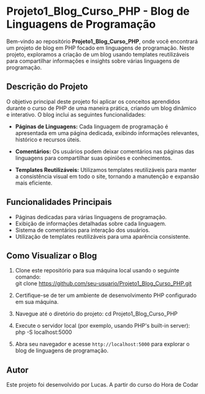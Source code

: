# Projeto1_Blog_Curso_PHP - Blog de Linguagens de Programação

Bem-vindo ao repositório **Projeto1_Blog_Curso_PHP**, onde você encontrará um projeto de blog em PHP focado em linguagens de programação. Neste projeto, exploramos a criação de um blog usando templates reutilizáveis para compartilhar informações e insights sobre várias linguagens de programação.

## Descrição do Projeto

O objetivo principal deste projeto foi aplicar os conceitos aprendidos durante o curso de PHP de uma maneira prática, criando um blog dinâmico e interativo. O blog inclui as seguintes funcionalidades:

- **Páginas de Linguagens:** Cada linguagem de programação é apresentada em uma página dedicada, exibindo informações relevantes, histórico e recursos úteis.

- **Comentários:** Os usuários podem deixar comentários nas páginas das linguagens para compartilhar suas opiniões e conhecimentos.

- **Templates Reutilizáveis:** Utilizamos templates reutilizáveis para manter a consistência visual em todo o site, tornando a manutenção e expansão mais eficiente.

## Funcionalidades Principais

- Páginas dedicadas para várias linguagens de programação.
- Exibição de informações detalhadas sobre cada linguagem.
- Sistema de comentários para interação dos usuários.
- Utilização de templates reutilizáveis para uma aparência consistente.

## Como Visualizar o Blog

1. Clone este repositório para sua máquina local usando o seguinte comando: <br/>
git clone https://github.com/seu-usuario/Projeto1_Blog_Curso_PHP.git

2. Certifique-se de ter um ambiente de desenvolvimento PHP configurado em sua máquina.

3. Navegue até o diretório do projeto:
cd Projeto1_Blog_Curso_PHP

4. Execute o servidor local (por exemplo, usando PHP's built-in server): <br/>
php -S localhost:5000

5. Abra seu navegador e acesse `http://localhost:5000` para explorar o blog de linguagens de programação.



## Autor

Este projeto foi desenvolvido por Lucas. A partir do curso do Hora de Codar


